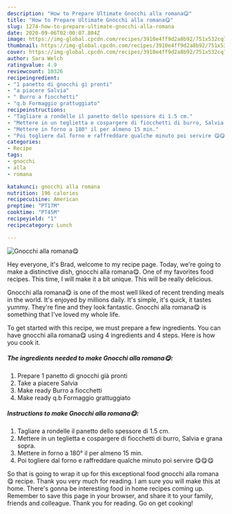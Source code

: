 ```yaml
---
description: "How to Prepare Ultimate Gnocchi alla romana😋"
title: "How to Prepare Ultimate Gnocchi alla romana😋"
slug: 1274-how-to-prepare-ultimate-gnocchi-alla-romana
date: 2020-09-06T02:00:07.804Z
image: https://img-global.cpcdn.com/recipes/3910e4ff9d2a8b92/751x532cq70/gnocchi-alla-romana😋-recipe-main-photo.jpg
thumbnail: https://img-global.cpcdn.com/recipes/3910e4ff9d2a8b92/751x532cq70/gnocchi-alla-romana😋-recipe-main-photo.jpg
cover: https://img-global.cpcdn.com/recipes/3910e4ff9d2a8b92/751x532cq70/gnocchi-alla-romana😋-recipe-main-photo.jpg
author: Sara Welch
ratingvalue: 4.9
reviewcount: 10326
recipeingredient:
- "1 panetto di gnocchi gi pronti"
- "a piacere Salvia"
- " Burro a fiocchetti"
- "q.b Formaggio grattuggiato"
recipeinstructions:
- "Tagliare a rondelle il panetto dello spessore di 1.5 cm."
- "Mettere in un teglietta e cospargere di fiocchetti di burro, Salvia e grana sopra."
- "Mettere in forno a 180° il per almeno 15 min."
- "Poi togliere dal forno e raffreddare qualche minuto poi servire 😋😋😋"
categories:
- Recipe
tags:
- gnocchi
- alla
- romana

katakunci: gnocchi alla romana 
nutrition: 196 calories
recipecuisine: American
preptime: "PT17M"
cooktime: "PT45M"
recipeyield: "1"
recipecategory: Lunch

---
```



![Gnocchi alla romana😋](https://img-global.cpcdn.com/recipes/3910e4ff9d2a8b92/751x532cq70/gnocchi-alla-romana😋-recipe-main-photo.jpg)

Hey everyone, it's Brad, welcome to my recipe page. Today, we're going to make a distinctive dish, gnocchi alla romana😋. One of my favorites food recipes. This time, I will make it a bit unique. This will be really delicious.

Gnocchi alla romana😋 is one of the most well liked of recent trending meals in the world. It's enjoyed by millions daily. It's simple, it's quick, it tastes yummy. They're fine and they look fantastic. Gnocchi alla romana😋 is something that I've loved my whole life.




To get started with this recipe, we must prepare a few ingredients. You can have gnocchi alla romana😋 using 4 ingredients and 4 steps. Here is how you cook it.

<!--inarticleads1-->

##### The ingredients needed to make Gnocchi alla romana😋:

1. Prepare 1 panetto di gnocchi già pronti
1. Take a piacere Salvia
1. Make ready  Burro a fiocchetti
1. Make ready q.b Formaggio grattuggiato




<!--inarticleads2-->

##### Instructions to make Gnocchi alla romana😋:

1. Tagliare a rondelle il panetto dello spessore di 1.5 cm.
1. Mettere in un teglietta e cospargere di fiocchetti di burro, Salvia e grana sopra.
1. Mettere in forno a 180° il per almeno 15 min.
1. Poi togliere dal forno e raffreddare qualche minuto poi servire 😋😋😋




So that is going to wrap it up for this exceptional food gnocchi alla romana😋 recipe. Thank you very much for reading. I am sure you will make this at home. There's gonna be interesting food in home recipes coming up. Remember to save this page in your browser, and share it to your family, friends and colleague. Thank you for reading. Go on get cooking!
